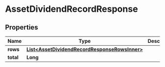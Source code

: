 

# AssetDividendRecordResponse


## Properties

| Name | Type | Description | Notes |
|------------ | ------------- | ------------- | -------------|
|**rows** | [**List&lt;AssetDividendRecordResponseRowsInner&gt;**](AssetDividendRecordResponseRowsInner.md) |  |  [optional] |
|**total** | **Long** |  |  [optional] |




